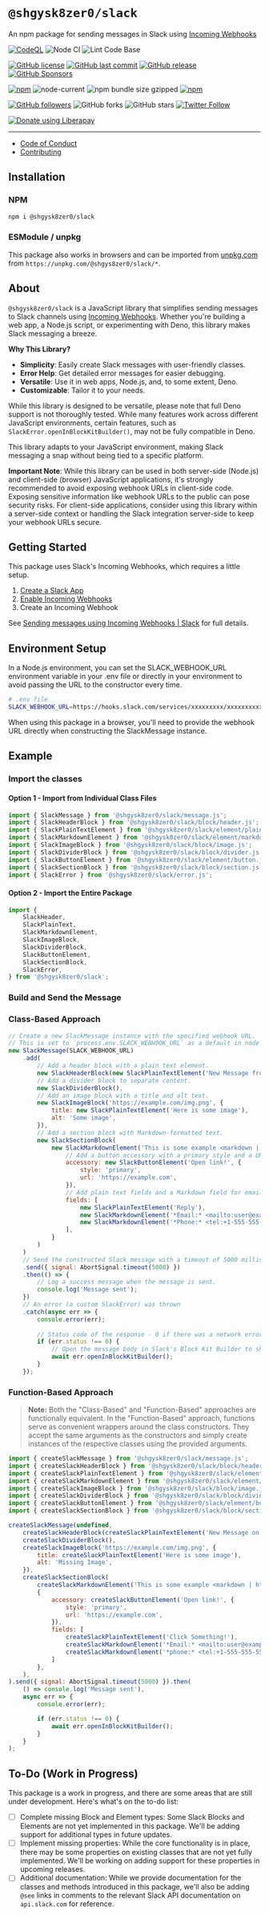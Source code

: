# `@shgysk8zer0/slack`

An npm package for sending messages in Slack using [Incoming Webhooks](https://api.slack.com/messaging/webhooks)

[![CodeQL](https://github.com/shgysk8zer0/slack/actions/workflows/codeql-analysis.yml/badge.svg)](https://github.com/shgysk8zer0/slack/actions/workflows/codeql-analysis.yml)
![Node CI](https://github.com/shgysk8zer0/slack/workflows/Node%20CI/badge.svg)
![Lint Code Base](https://github.com/shgysk8zer0/slack/workflows/Lint%20Code%20Base/badge.svg)

[![GitHub license](https://img.shields.io/github/license/shgysk8zer0/slack.svg)](https://github.com/shgysk8zer0/slack/blob/master/LICENSE)
[![GitHub last commit](https://img.shields.io/github/last-commit/shgysk8zer0/slack.svg)](https://github.com/shgysk8zer0/slack/commits/master)
[![GitHub release](https://img.shields.io/github/release/shgysk8zer0/slack?logo=github)](https://github.com/shgysk8zer0/slack/releases)
[![GitHub Sponsors](https://img.shields.io/github/sponsors/shgysk8zer0?logo=github)](https://github.com/sponsors/shgysk8zer0)

[![npm](https://img.shields.io/npm/v/@shgysk8zer0/slack)](https://www.npmjs.com/package/@shgysk8zer0/slack)
![node-current](https://img.shields.io/node/v/@shgysk8zer0/slack)
![npm bundle size gzipped](https://img.shields.io/bundlephobia/minzip/@shgysk8zer0/slack)
[![npm](https://img.shields.io/npm/dw/@shgysk8zer0/slack?logo=npm)](https://www.npmjs.com/package/@shgysk8zer0/slack)

[![GitHub followers](https://img.shields.io/github/followers/shgysk8zer0.svg?style=social)](https://github.com/shgysk8zer0)
![GitHub forks](https://img.shields.io/github/forks/shgysk8zer0/slack.svg?style=social)
![GitHub stars](https://img.shields.io/github/stars/shgysk8zer0/slack.svg?style=social)
[![Twitter Follow](https://img.shields.io/twitter/follow/shgysk8zer0.svg?style=social)](https://twitter.com/shgysk8zer0)

[![Donate using Liberapay](https://img.shields.io/liberapay/receives/shgysk8zer0.svg?logo=liberapay)](https://liberapay.com/shgysk8zer0/donate "Donate using Liberapay")
- - -

- [Code of Conduct](./.github/CODE_OF_CONDUCT.md)
- [Contributing](./.github/CONTRIBUTING.md)
<!-- - [Security Policy](./.github/SECURITY.md) -->

## Installation

### NPM

```bash
npm i @shgysk8zer0/slack
```

### ESModule / unpkg

This package also works in browsers and can be imported from [unpkg.com](https://unpkg.com/browse/@shgysk8zer0/slack)
from `https://unpkg.com/@shgys8zer0/slack/*`.

## About

`@shgysk8zer0/slack` is a JavaScript library that simplifies sending messages to Slack channels using [Incoming Webhooks](https://api.slack.com/messaging/webhooks). Whether you're building a web app, a Node.js script, or experimenting with Deno, this library makes Slack messaging a breeze.

**Why This Library?**

- **Simplicity**: Easily create Slack messages with user-friendly classes.
- **Error Help**: Get detailed error messages for easier debugging.
- **Versatile**: Use it in web apps, Node.js, and, to some extent, Deno.
- **Customizable**: Tailor it to your needs.

While this library is designed to be versatile, please note that full Deno support is not thoroughly tested. While many features work across different JavaScript environments, certain features, such as `SlackError.openInBlockKitBuilder()`, may not be fully compatible in Deno.

This library adapts to your JavaScript environment, making Slack messaging a snap without being tied to a specific platform.

**Important Note**: While this library can be used in both server-side (Node.js) and client-side (browser) JavaScript applications, it's strongly recommended to avoid exposing webhook URLs in client-side code. Exposing sensitive information like webhook URLs to the public can pose security risks. For client-side applications, consider using this library within a server-side context or handling the Slack integration server-side to keep your webhook URLs secure.

## Getting Started

This package uses Slack's Incoming Webhooks, which requires a little setup.

1. [Create a Slack App](https://api.slack.com/apps/new)
2. [Enable Incoming Webhooks](https://api.slack.com/apps)
3. Create an Incoming Webhook

See [Sending messages using Incoming Webhooks | Slack](https://api.slack.com/messaging/webhooks) for full details.

## Environment Setup

In a Node.js environment, you can set the SLACK_WEBHOOK_URL environment variable in your .env file or directly in your environment to avoid passing the URL to the constructor every time.

```bash
# .env file
SLACK_WEBHOOK_URL=https://hooks.slack.com/services/xxxxxxxxx/xxxxxxxxxxx/xxxxxxxx
```

When using this package in a browser, you'll need to provide the webhook URL directly when constructing the SlackMessage instance.

## Example

### Import the classes

#### Option 1 - Import from Individual Class Files

```js
import { SlackMessage } from '@shgysk8zer0/slack/message.js';
import { SlackHeaderBlock } from '@shgysk8zer0/slack/block/header.js';
import { SlackPlainTextElement } from '@shgysk8zer0/slack/element/plain-text.js';
import { SlackMarkdownElement } from '@shgysk8zer0/slack/element/markdown.js';
import { SlackImageBlock } from '@shgysk8zer0/slack/block/image.js';
import { SlackDividerBlock } from '@shgysk8zer0/slack/block/divider.js';
import { SlackButtonElement } from '@shgysk8zer0/slack/element/button.js';
import { SlackSectionBlock } from '@shgysk8zer0/slack/block/section.js';
import { SlackError } from '@shgysk8zer0/slack/error.js';
```

#### Option 2 - Import the Entire Package

```js
import {
	SlackHeader,
	SlackPlainText,
	SlackMarkdownElement,
	SlackImageBlock,
	SlackDividerBlock,
	SlackButtonElement,
	SlackSectionBlock,
	SlackError,
} from '@shgysk8zer0/slack';
```

### Build and Send the Message

### Class-Based Approach

```js
// Create a new SlackMessage instance with the specified webhook URL.
// This is set to `process.env.SLACK_WEBHOOK_URL` as a default in node
new SlackMessage(SLACK_WEBHOOK_URL)
	.add(
		// Add a header block with a plain text element.
		new SlackHeaderBlock(new SlackPlainTextElement('New Message from Slack Bot')),
		// Add a divider block to separate content.
		new SlackDividerBlock(),
		// Add an image block with a title and alt text.
		new SlackImageBlock('https://example.com/img.png', {
			title: new SlackPlainTextElement('Here is some image'),
			alt: 'Some image',
		}),
		// Add a section block with Markdown-formatted text.
		new SlackSectionBlock(
			new SlackMarkdownElement('This is some example <markdown | https://en.wikipedia.org/wiki/Markdown>'), {
				// Add a button accessory with a primary style and a URL.
				accessory: new SlackButtonElement('Open link!', {
					style: 'primary',
					url: 'https://example.com',
				}),
				// Add plain text fields and a Markdown field for email and phone number.
				fields: [
					new SlackPlainTextElement('Reply'),
					new SlackMarkdownElement('*Email:* <mailto:user@example.com | user@example.com>'),
					new SlackMarkdownElement('*Phone:* <tel:+1-555-555-5555 | 555-555-5555>'),
				],
			}
		)
	)
	// Send the constructed Slack message with a timeout of 5000 milliseconds using an AbortSignal.
	.send({ signal: AbortSignal.timeout(5000) })
	.then(() => {
		// Log a success message when the message is sent.
		console.log('Message sent');
	})
	// An error (a custom SlackError) was thrown
	.catch(async err => {
		console.error(err);
		
		// Status code of the response - 0 if there was a network error or aborted signal
		if (err.status !== 0) {
			// Open the message body in Slack's Block Kit Builder to show where any errors are.
			await err.openInBlockKitBuilder();
		}
	});
```

### Function-Based Approach

> **Note:** Both the "Class-Based" and "Function-Based" approaches are functionally equivalent. In the "Function-Based" approach, functions serve as convenient wrappers around the class constructors. They accept the same arguments as the constructors and simply create instances of the respective classes using the provided arguments.

```js
import { createSlackMessage } from '@shgysk8zer0/slack/message.js';
import { createSlackHeaderBlock } from '@shgysk8zer0/slack/block/header.js';
import { createSlackPlainTextElement } from '@shgysk8zer0/slack/element/plain-text.js';
import { createSlackMarkdownElement } from '@shgysk8zer0/slack/element/markdown.js';
import { createSlackImageBlock } from '@shgysk8zer0/slack/block/image.js';
import { createSlackDividerBlock } from '@shgysk8zer0/slack/block/divider.js';
import { createSlackButtonElement } from '@shgysk8zer0/slack/element/button.js';
import { createSlackSectionBlock } from '@shgysk8zer0/slack/block/section.js';

createSlackMessage(undefined,
	createSlackHeaderBlock(createSlackPlainTextElement('New Message on from Slack Bot')),
	createSlackDividerBlock(),
	createSlackImageBlock('https://example.com/img.png', {
		title: createSlackPlainTextElement('Here is some image'),
		alt: 'Missing Image',
	}),
	createSlackSectionBlock(
		createSlackMarkdownElement('This is some example <markdown | https://en.wikipedia.org/wiki/Markdown>'),
		{
			accessory: createSlackButtonElement('Open link!', {
				style: 'primary',
				url: 'https://example.com',
			}),
			fields: [
				createSlackPlainTextElement('Click Something!'),
				createSlackMarkdownElement('*Email:* <mailto:user@example.com | user@example.com>'),
				createSlackMarkdownElement('*phone:* <tel:+1-555-555-5555 | 555-555-5555>'),
			]
		},
	),
).send({ signal: AbortSignal.timeout(5000) }).then(
	() => console.log('Message sent'),
	async err => {
		console.error(err);

		if (err.status !== 0) {
			await err.openInBlockKitBuilder();
		}
	}
);
```

## To-Do (Work in Progress)

This package is a work in progress, and there are some areas that are still under development. Here's what's on the to-do list:

- [ ] Complete missing Block and Element types: Some Slack Blocks and Elements are not yet implemented in this package. We'll be adding support for additional types in future updates.
- [ ] Implement missing properties: While the core functionality is in place, there may be some properties on existing classes that are not yet fully implemented. We'll be working on adding support for these properties in upcoming releases.
- [ ] Additional documentation: While we provide documentation for the classes and methods introduced in this package, we'll also be adding `@see` links in comments to the relevant Slack API documentation on `api.slack.com` for reference.
